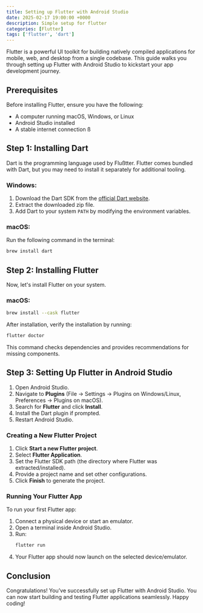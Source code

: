 ```yaml
---
title: Setting up Flutter with Android Studio
date: 2025-02-17 19:00:00 +0000
description: Simple setup for flutter
categories: [Flutter]
tags: ['flutter', 'dart']
---
```


Flutter is a powerful UI toolkit for building natively compiled applications for mobile, web, and desktop from a single codebase. This guide walks you through setting up Flutter with Android Studio to kickstart your app development journey.

## Prerequisites
Before installing Flutter, ensure you have the following:
- A computer running macOS, Windows, or Linux
- Android Studio installed
- A stable internet connection
ß
## Step 1: Installing Dart
Dart is the programming language used by Flußtter. Flutter comes bundled with Dart, but you may need to install it separately for additional tooling.

### Windows:
1. Download the Dart SDK from the [official Dart website](https://dart.dev/get-dart).
2. Extract the downloaded zip file.
3. Add Dart to your system `PATH` by modifying the environment variables.

### macOS:
Run the following command in the terminal:
```sh
brew install dart
```

## Step 2: Installing Flutter
Now, let's install Flutter on your system.


### macOS:
```sh
brew install --cask flutter
```


After installation, verify the installation by running:
```sh
flutter doctor
```
This command checks dependencies and provides recommendations for missing components.

## Step 3: Setting Up Flutter in Android Studio
1. Open Android Studio.
2. Navigate to **Plugins** (File → Settings → Plugins on Windows/Linux, Preferences → Plugins on macOS).
3. Search for **Flutter** and click **Install**.
4. Install the Dart plugin if prompted.
5. Restart Android Studio.

### Creating a New Flutter Project
1. Click **Start a new Flutter project**.
2. Select **Flutter Application**.
3. Set the Flutter SDK path (the directory where Flutter was extracted/installed).
4. Provide a project name and set other configurations.
5. Click **Finish** to generate the project.

### Running Your Flutter App
To run your first Flutter app:
1. Connect a physical device or start an emulator.
2. Open a terminal inside Android Studio.
3. Run:
   ```sh
   flutter run
   ```
4. Your Flutter app should now launch on the selected device/emulator.

## Conclusion
Congratulations! You’ve successfully set up Flutter with Android Studio. You can now start building and testing Flutter applications seamlessly. Happy coding!

